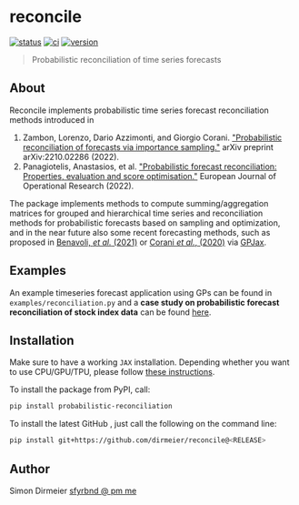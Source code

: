 # reconcile

[![status](http://www.repostatus.org/badges/latest/concept.svg)](http://www.repostatus.org/#concept)
[![ci](https://github.com/dirmeier/reconcile/actions/workflows/ci.yaml/badge.svg)](https://github.com/dirmeier/reconcile/actions/workflows/ci.yaml)
[![version](https://img.shields.io/pypi/v/probabilistic-reconciliation.svg?colorB=black&style=flat)](https://pypi.org/project/probabilistic-reconciliation/)

> Probabilistic reconciliation of time series forecasts

## About

Reconcile implements probabilistic time series forecast reconciliation methods introduced in

1) Zambon, Lorenzo, Dario Azzimonti, and Giorgio Corani. ["Probabilistic reconciliation of forecasts via importance sampling."](https://doi.org/10.48550/arXiv.2210.02286) arXiv preprint arXiv:2210.02286 (2022).
2) Panagiotelis, Anastasios, et al. ["Probabilistic forecast reconciliation: Properties, evaluation and score optimisation."](https://doi.org/10.1016/j.ejor.2022.07.040) European Journal of Operational Research (2022).

The package implements methods to compute summing/aggregation matrices for grouped and hierarchical time series and reconciliation methods for probabilistic forecasts based on sampling and optimization,
and in the near future also some recent forecasting methods, such as proposed in [Benavoli, *et al.* (2021)](https://doi.org/10.1007/978-3-030-91445-5_2) or [Corani *et al.*, (2020)](https://arxiv.org/abs/2009.08102) via [GPJax](https://github.com/JaxGaussianProcesses/GPJax).

## Examples

An example timeseries forecast application using GPs can be found in `examples/reconciliation.py` and a **case study on probabilistic forecast reconciliation of stock index data** can be found [here](https://dirmeier.github.io/etudes/probabilistic_reconciliation.html).

## Installation

Make sure to have a working `JAX` installation. Depending whether you want to use CPU/GPU/TPU,
please follow [these instructions](https://github.com/google/jax#installation).

To install the package from PyPI, call:

```bash
pip install probabilistic-reconciliation
```

To install the latest GitHub <RELEASE>, just call the following on the
command line:

```bash
pip install git+https://github.com/dirmeier/reconcile@<RELEASE>
```

## Author

Simon Dirmeier <a href="mailto:sfyrbnd @ pm me">sfyrbnd @ pm me</a>
